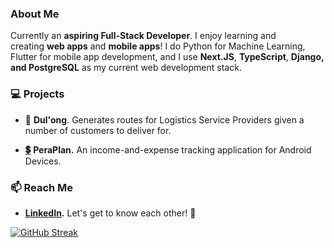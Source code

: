 ### About Me

Currently an **aspiring Full-Stack Developer**. I enjoy learning and creating **web apps** and **mobile apps**! I do Python for Machine Learning, Flutter for mobile app development, and I use **Next.JS**, **TypeScript**, **Django, and PostgreSQL** as my current web development stack.

### 💻 Projects

*   🚚 **Dul'ong**. Generates routes for Logistics Service Providers given a number of customers to deliver for.
    
*   [**💲**](https://linkroom.vercel.app/) **PeraPlan.** An income-and-expense tracking application for Android Devices.
    

### 📫 Reach Me

*   [**LinkedIn**](https://www.linkedin.com/in/Montero-MD/)**.** Let's get to know each other! 🧐


[![GitHub Streak](https://streak-stats.demolab.com/?user=Montero-MD)](https://git.io/streak-stats)

<!---
Montero-MD/Montero-MD is a ✨ special ✨ repository because its `README.md` (this file) appears on your GitHub profile.
You can click the Preview link to take a look at your changes.

[![Anurag's GitHub stats](https://github-readme-stats.vercel.app/api?username=Montero-MD&show_icons=true&theme=chartreuse-dark)](https://github.com/anuraghazra/github-readme-stats)
--->
